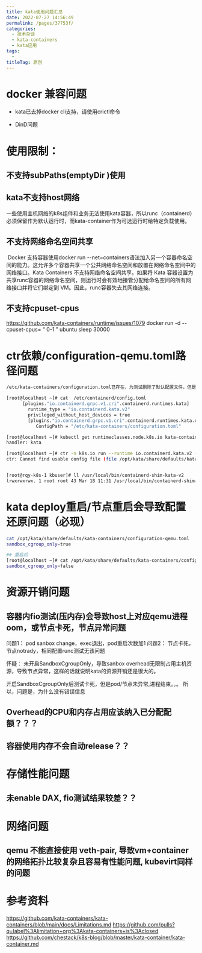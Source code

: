 ```yaml
---
title: kata使用问题汇总
date: 2022-07-27 14:56:49
permalink: /pages/37753f/
categories:
  - 技术杂谈
  - kata-containers
  - kata应用
tags:
  - 
titleTag: 原创
---
```


# docker 兼容问题

- kata已去掉docker cli支持，请使用crictl命令

- DinD问题


# 使用限制：

## 不支持subPaths(emptyDir )使用

## kata不支持host网络

​		一些使用主机网络的k8s组件和业务无法使用kata容器，所以runc（containerd）必须保留作为默认运行时，而kata-container作为可选运行时给特定负载使用。

## 不支持网络命名空间共享

​		Docker 支持容器使用docker run --net=containers语法加入另一个容器命名空间的能力。这允许多个容器共享一个公共网络命名空间和放置在网络命名空间中的网络接口。Kata Containers 不支持网络命名空间共享。如果将 Kata 容器设置为共享runc容器的网络命名空间，则运行时会有效地接管分配给命名空间的所有网络接口并将它们绑定到 VM。因此，runc容器失去其网络连接。


## 不支持cpuset-cpus
https://github.com/kata-containers/runtime/issues/1079
docker run -d --cpuset-cpus= “ 0-1 ”   ubuntu sleep 30000




# ctr依赖/configuration-qemu.toml路径问题
```bash
/etc/kata-containers/configuration.toml已存在，为测试删除了默认配置文件，但是containerd配置保留

[root@localhost ~]# cat  /etc/containerd/config.toml 
      [plugins."io.containerd.grpc.v1.cri".containerd.runtimes.kata]
        runtime_type = "io.containerd.kata.v2"
        privileged_without_host_devices = true
        [plugins."io.containerd.grpc.v1.cri".containerd.runtimes.kata.options]
           ConfigPath = "/etc/kata-containers/configuration.toml"

[root@localhost ~]# kubectl get runtimeclasses.node.k8s.io kata-containers -o yaml | grep handler
handler: kata

[root@localhost ~]# ctr -n k8s.io run --runtime io.containerd.kata.v2 -t --rm docker.io/library/busybox:latest hfftest dmesg 
ctr: Cannot find usable config file (file /opt/kata/share/defaults/kata-containers/configuration-qemu.toml does not exist): not found


[root@rqy-k8s-1 kbuser]# ll /usr/local/bin/containerd-shim-kata-v2
lrwxrwxrwx. 1 root root 43 Mar 18 11:31 /usr/local/bin/containerd-shim-kata-v2 -> /usr/local/bin/containerd-shim-kata-qemu-v2
```

# kata deploy重启/节点重启会导致配置还原问题（必现）
```bash
cat /opt/kata/share/defaults/kata-containers/configuration-qemu.toml  | grep sandbox_cgroup_only
sandbox_cgroup_only=true

## 重启后
[root@localhost ~]# cat /opt/kata/share/defaults/kata-containers/configuration-qemu.toml  | grep sandbox_cgroup_only
sandbox_cgroup_only=false

```
# 资源开销问题
## 容器内fio测试(压内存)会导致host上对应qemu进程oom，或节点卡死，节点异常问题
问题1： pod sanbox change，exec退出，pod重启次数加1
问题2： 节点卡死，节点notrady，相同配置runc测试无该问题

怀疑： 未开启SandboxCgroupOnly，导致sanbox overhead无限制占用主机资源，导致节点异常，这样的话就说明kata的资源开销还是很大的。

开启SandboxCgroupOnly后测试卡死，但是pod/节点未异常,进程结束。。。
所以，问题是，为什么没有错误信息

## Overhead的CPU和内存占用应该纳入已分配配额？？？

## 容器使用内存不会自动release？？

# 存储性能问题
## 未enable DAX, fio测试结果较差？？

# 网络问题
## qemu 不能直接使用 veth-pair, 导致vm+container的网络拓扑比较复杂且容易有性能问题, kubevirt同样的问题


# 参考资料
https://github.com/kata-containers/kata-containers/blob/main/docs/Limitations.md
https://github.com/pulls?q=label%3Alimitation+org%3Akata-containers+is%3Aclosed
https://github.com/chestack/k8s-blog/blob/master/kata-container/kata-container.md

